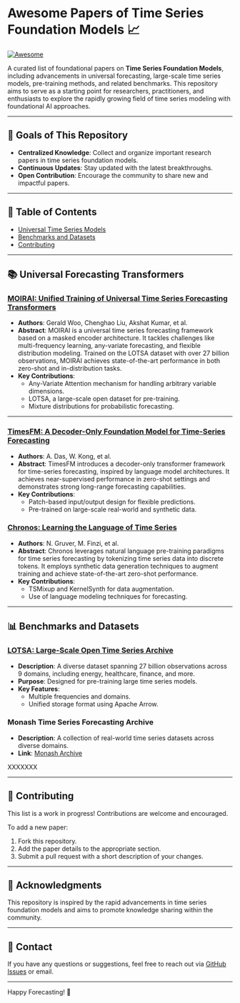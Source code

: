 # Awesome Papers of Time Series Foundation Models 📈

[![Awesome](https://awesome.re/badge.svg)](https://awesome.re)

A curated list of foundational papers on **Time Series Foundation Models**, including advancements in universal forecasting, large-scale time series models, pre-training methods, and related benchmarks. This repository aims to serve as a starting point for researchers, practitioners, and enthusiasts to explore the rapidly growing field of time series modeling with foundational AI approaches.

---

## 🎯 Goals of This Repository
- **Centralized Knowledge**: Collect and organize important research papers in time series foundation models.
- **Continuous Updates**: Stay updated with the latest breakthroughs.
- **Open Contribution**: Encourage the community to share new and impactful papers.

---

## 📄 Table of Contents

- [Universal Time Series Models](#universal-forecasting-transformers)
- [Benchmarks and Datasets](#benchmarks-and-datasets)
- [Contributing](#contributing)

---

## 📚 Universal Forecasting Transformers

### **[MOIRAI: Unified Training of Universal Time Series Forecasting Transformers](https://arxiv.org/abs/2402.02592)**
- **Authors**: Gerald Woo, Chenghao Liu, Akshat Kumar, et al.
- **Abstract**: MOIRAI is a universal time series forecasting framework based on a masked encoder architecture. It tackles challenges like multi-frequency learning, any-variate forecasting, and flexible distribution modeling. Trained on the LOTSA dataset with over 27 billion observations, MOIRAI achieves state-of-the-art performance in both zero-shot and in-distribution tasks.
- **Key Contributions**:
  - Any-Variate Attention mechanism for handling arbitrary variable dimensions.
  - LOTSA, a large-scale open dataset for pre-training.
  - Mixture distributions for probabilistic forecasting.

---

### **[TimesFM: A Decoder-Only Foundation Model for Time-Series Forecasting](https://arxiv.org/abs/2310.10688)**
- **Authors**: A. Das, W. Kong, et al.
- **Abstract**: TimesFM introduces a decoder-only transformer framework for time-series forecasting, inspired by language model architectures. It achieves near-supervised performance in zero-shot settings and demonstrates strong long-range forecasting capabilities.
- **Key Contributions**:
  - Patch-based input/output design for flexible predictions.
  - Pre-trained on large-scale real-world and synthetic data.


### **[Chronos: Learning the Language of Time Series](https://arxiv.org/abs/2310.01728)**
- **Authors**: N. Gruver, M. Finzi, et al.
- **Abstract**: Chronos leverages natural language pre-training paradigms for time series forecasting by tokenizing time series data into discrete tokens. It employs synthetic data generation techniques to augment training and achieve state-of-the-art zero-shot performance.
- **Key Contributions**:
  - TSMixup and KernelSynth for data augmentation.
  - Use of language modeling techniques for forecasting.
 
  
---

## 📊 Benchmarks and Datasets

### **[LOTSA: Large-Scale Open Time Series Archive](https://arxiv.org/abs/2402.02592)**
- **Description**: A diverse dataset spanning 27 billion observations across 9 domains, including energy, healthcare, finance, and more.
- **Purpose**: Designed for pre-training large time series models.
- **Key Features**:
  - Multiple frequencies and domains.
  - Unified storage format using Apache Arrow.

### **Monash Time Series Forecasting Archive**
- **Description**: A collection of real-world time series datasets across diverse domains.
- **Link**: [Monash Archive](https://forecastingdata.org/)

XXXXXXX

---

## 🙌 Contributing

This list is a work in progress! Contributions are welcome and encouraged.

To add a new paper:
1. Fork this repository.
2. Add the paper details to the appropriate section.
3. Submit a pull request with a short description of your changes.

---

## 🌟 Acknowledgments

This repository is inspired by the rapid advancements in time series foundation models and aims to promote knowledge sharing within the community.

---

## 📧 Contact

If you have any questions or suggestions, feel free to reach out via [GitHub Issues](https://github.com/your-repo/issues) or email.

---

Happy Forecasting! 🚀

